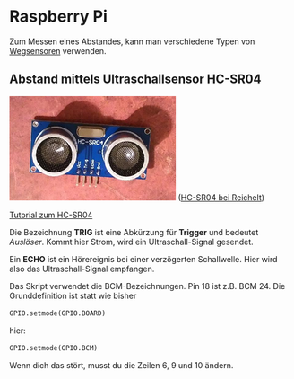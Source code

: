 # Raspberry Pi

Zum Messen eines Abstandes, kann man verschiedene Typen von [Wegsensoren](https://de.wikipedia.org/wiki/Wegsensor) verwenden.

## Abstand mittels Ultraschallsensor HC-SR04

![Bild des HC-SR04](files/hc-sr04.png)
([HC-SR04 bei Reichelt](https://www.reichelt.de/DEBO-SEN-ULTRA/3/index.html?ACTION=3&GROUPID=8244&ARTICLE=161487&SEARCH=debo%2Bsen%2Bultra&START=0&OFFSET=16&))

[Tutorial zum HC-SR04](https://tutorials-raspberrypi.de/entfernung-messen-mit-ultraschallsensor-hc-sr04/)

Die Bezeichnung **TRIG** ist eine Abkürzung für **Trigger** und bedeutet *Auslöser*. Kommt hier Strom, wird ein Ultraschall-Signal gesendet.

Ein **ECHO** ist ein Hörereignis bei einer verzögerten Schallwelle. Hier wird also das Ultraschall-Signal empfangen.

Das Skript verwendet die BCM-Bezeichnungen. Pin 18 ist z.B. BCM 24. Die Grunddefinition ist statt wie bisher
```python
GPIO.setmode(GPIO.BOARD)
```
hier:
```python
GPIO.setmode(GPIO.BCM)
```

Wenn dich das stört, musst du die Zeilen 6, 9 und 10 ändern.
